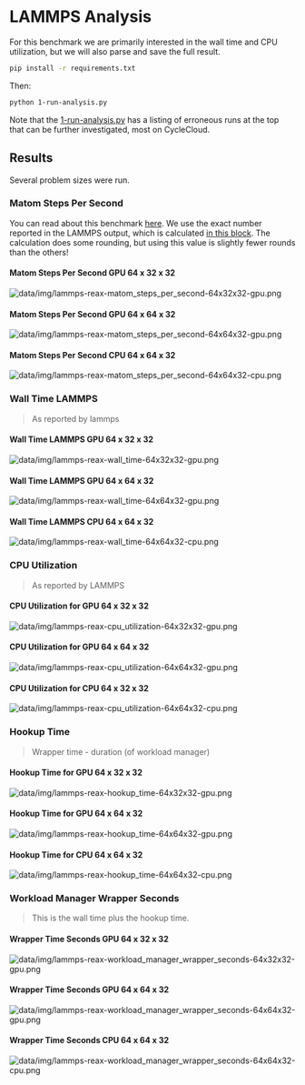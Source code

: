 # LAMMPS Analysis

For this benchmark we are primarily interested in the wall time and CPU utilization, but we will also parse and save the full result.

```bash
pip install -r requirements.txt
```

Then:

```bash
python 1-run-analysis.py
```

Note that the [1-run-analysis.py](1-run-analysis.py) has a listing of erroneous runs at the top that can be further investigated, most on CycleCloud. 

## Results

Several problem sizes were run.

### Matom Steps Per Second

You can read about this benchmark [here](https://asc.llnl.gov/sites/asc/files/2020-09/CORAL2_Benchmark_Summary_LAMMPS.pdf). We use the exact number reported in the LAMMPS output, which is calculated [in this block](https://github.com/lammps/lammps/blob/59bbc5bcc1104bdb4fb45107cd65b5d4d76dbc00/src/finish.cpp#L133-L172). The calculation does some rounding, but using this value is slightly fewer rounds than the others!

#### Matom Steps Per Second GPU 64 x 32 x 32

![data/img/lammps-reax-matom_steps_per_second-64x32x32-gpu.png](data/img/lammps-reax-matom_steps_per_second-64x32x32-gpu.png)

#### Matom Steps Per Second GPU 64 x 64 x 32

![data/img/lammps-reax-matom_steps_per_second-64x64x32-gpu.png](data/img/lammps-reax-matom_steps_per_second-64x64x32-gpu.png)

#### Matom Steps Per Second CPU 64 x 64 x 32

![data/img/lammps-reax-matom_steps_per_second-64x64x32-cpu.png](data/img/lammps-reax-matom_steps_per_second-64x64x32-cpu.png)

### Wall Time LAMMPS

> As reported by lammps

#### Wall Time LAMMPS GPU 64 x 32 x 32

![data/img/lammps-reax-wall_time-64x32x32-gpu.png](data/img/lammps-reax-wall_time-64x32x32-gpu.png)

#### Wall Time LAMMPS GPU 64 x 64 x 32

![data/img/lammps-reax-wall_time-64x64x32-gpu.png](data/img/lammps-reax-wall_time-64x64x32-gpu.png)

#### Wall Time LAMMPS CPU 64 x 64 x 32

![data/img/lammps-reax-wall_time-64x64x32-cpu.png](data/img/lammps-reax-wall_time-64x64x32-cpu.png)

### CPU Utilization

> As reported by LAMMPS

#### CPU Utilization for GPU 64 x 32 x 32

![data/img/lammps-reax-cpu_utilization-64x32x32-gpu.png](data/img/lammps-reax-cpu_utilization-64x32x32-gpu.png)

#### CPU Utilization for GPU 64 x 64 x 32

![data/img/lammps-reax-cpu_utilization-64x64x32-gpu.png](data/img/lammps-reax-cpu_utilization-64x64x32-gpu.png)

#### CPU Utilization for CPU 64 x 32 x 32

![data/img/lammps-reax-cpu_utilization-64x64x32-cpu.png](data/img/lammps-reax-cpu_utilization-64x64x32-cpu.png)

### Hookup Time

> Wrapper time - duration (of workload manager)

#### Hookup Time for GPU 64 x 32 x 32

![data/img/lammps-reax-hookup_time-64x32x32-gpu.png](data/img/lammps-reax-hookup_time-64x32x32-gpu.png)

#### Hookup Time for GPU 64 x 64 x 32

![data/img/lammps-reax-hookup_time-64x64x32-gpu.png](data/img/lammps-reax-hookup_time-64x64x32-gpu.png)

#### Hookup Time for CPU 64 x 64 x 32

![data/img/lammps-reax-hookup_time-64x64x32-cpu.png](data/img/lammps-reax-hookup_time-64x64x32-cpu.png)

### Workload Manager Wrapper Seconds

> This is the wall time plus the hookup time.

#### Wrapper Time Seconds GPU 64 x 32 x 32

![data/img/lammps-reax-workload_manager_wrapper_seconds-64x32x32-gpu.png](data/img/lammps-reax-workload_manager_wrapper_seconds-64x32x32-gpu.png)

#### Wrapper Time Seconds GPU 64 x 64 x 32

![data/img/lammps-reax-workload_manager_wrapper_seconds-64x64x32-gpu.png](data/img/lammps-reax-workload_manager_wrapper_seconds-64x64x32-gpu.png)

#### Wrapper Time Seconds CPU 64 x 64 x 32

![data/img/lammps-reax-workload_manager_wrapper_seconds-64x64x32-cpu.png](data/img/lammps-reax-workload_manager_wrapper_seconds-64x64x32-cpu.png)

